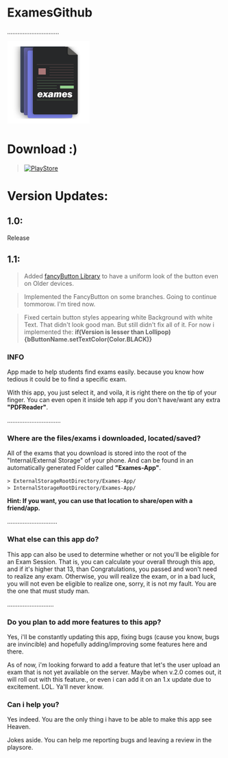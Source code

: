 # ExamesGithub

..............................

![logo.png](/app/src/main/res/mipmap-xxxhdpi/ic_launcher.png)


# Download :)
> [![PlayStore](http://www.marinepartsexpress.com/images/googleplay150.png)](https://play.google.com/store/apps/details?id=com.kishan.exames)


# Version Updates:

## 1.0:
Release

## 1.1:
> Added [fancyButton Library](https://github.com/medyo/Fancybuttons) to have a uniform look of the button even on Older devices.


> Implemented the FancyButton on some branches. Going to continue tommorow. I'm tired now.


> Fixed certain button styles appearing white Background with white Text. That didn't look good man. But still didn't fix all of it. For now i implemented the: **if(Version is lesser than Lollipop){bButtonName.setTextColor(Color.BLACK)}**



### INFO
  App made to help students find exams easily. because you know how tedious it could be to find a specific exam.
  
  With this app, you just select it, and voila, it is right there on the tip of your finger. You can even open it inside teh app if you don't have/want any extra <b>"PDFReader"</b>. 

...............................

### Where are the files/exams i downloaded, located/saved?
  All of the exams that you download is stored into the root of the "Internal/External Storage" of your phone. And can be found in an automatically generated Folder called <b>"Exames-App"</b>.

    > ExternalStorageRootDirectory/Exames-App/  
    > InternalStorageRootDirectory/Exames-App/

  <b> Hint: If you want, you can use that location to share/open with a friend/app.</b>

.............................

### What else can this app do?
This app can also be used to determine whether or not you'll be eligible for an Exam Session. That is, you can calculate your overall through this app, and if it's higher that 13, than Congratulations, you passed and won't need to realize any exam. Otherwise, you will realize the exam, or in a bad luck, you will not even be eligible to realize one, sorry, it is not my fault. You are the one that must study man.


...........................

### Do you plan to add more features to this app?
Yes, i'll be constantly updating this app, fixing bugs (cause you know, bugs are invincible) and hopefully adding/improving some features here and there.

As of now, i'm looking forward to add a feature that let's the user upload an exam that is not yet available on the server. Maybe when v.2.0 comes out, it will roll out with this feature., or even i can add it on an 1.x update due to excitement. LOL. Ya'll never know.

### Can i help you?
Yes indeed. You are the only thing i have to be able to make this app see Heaven.

Jokes aside.
You can help me reporting bugs and leaving a review in the playsore. 

